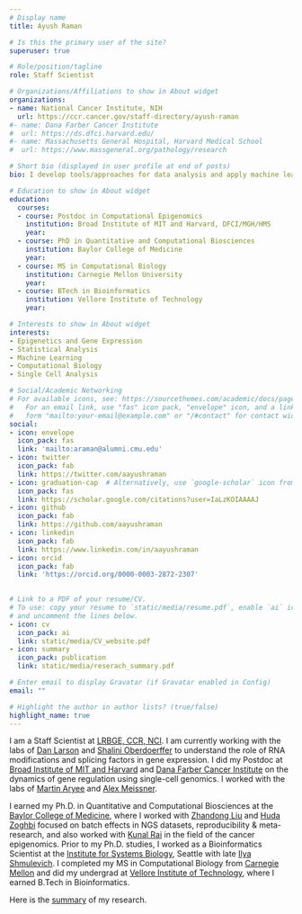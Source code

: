 ```yaml
---
# Display name
title: Ayush Raman

# Is this the primary user of the site?
superuser: true

# Role/position/tagline
role: Staff Scientist

# Organizations/Affiliations to show in About widget
organizations:
- name: National Cancer Institute, NIH
  url: https://ccr.cancer.gov/staff-directory/ayush-raman
#- name: Dana Farber Cancer Institute
#  url: https://ds.dfci.harvard.edu/
#- name: Massachusetts General Hospital, Harvard Medical School
#  url: https://www.massgeneral.org/pathology/research

# Short bio (displayed in user profile at end of posts)
bio: I develop tools/approaches for data analysis and apply machine learning algorithms to understand biology.

# Education to show in About widget
education:
  courses:
  - course: Postdoc in Computational Epigenomics
    institution: Broad Institute of MIT and Harvard, DFCI/MGH/HMS
    year: 
  - course: PhD in Quantitative and Computational Biosciences
    institution: Baylor College of Medicine
    year: 
  - course: MS in Computational Biology
    institution: Carnegie Mellon University
    year: 
  - course: BTech in Bioinformatics
    institution: Vellore Institute of Technology
    year: 

# Interests to show in About widget
interests:
- Epigenetics and Gene Expression
- Statistical Analysis
- Machine Learning
- Computational Biology
- Single Cell Analysis

# Social/Academic Networking
# For available icons, see: https://sourcethemes.com/academic/docs/page-builder/#icons
#   For an email link, use "fas" icon pack, "envelope" icon, and a link in the
#   form "mailto:your-email@example.com" or "/#contact" for contact widget.
social:
- icon: envelope
  icon_pack: fas
  link: 'mailto:araman@alumni.cmu.edu'
- icon: twitter
  icon_pack: fab
  link: https://twitter.com/aayushraman
- icon: graduation-cap  # Alternatively, use `google-scholar` icon from `ai` icon pack
  icon_pack: fas
  link: https://scholar.google.com/citations?user=IaLzKOIAAAAJ
- icon: github
  icon_pack: fab
  link: https://github.com/aayushraman
- icon: linkedin
  icon_pack: fab
  link: https://www.linkedin.com/in/aayushraman
- icon: orcid
  icon_pack: fab
  link: 'https://orcid.org/0000-0003-2872-2307'
 

# Link to a PDF of your resume/CV.
# To use: copy your resume to `static/media/resume.pdf`, enable `ai` icons in `params.toml`, 
# and uncomment the lines below.
- icon: cv
  icon_pack: ai
  link: static/media/CV_website.pdf
- icon: summary
  icon_pack: publication
  link: static/media/reserach_summary.pdf  

# Enter email to display Gravatar (if Gravatar enabled in Config)
email: ""

# Highlight the author in author lists? (true/false)
highlight_name: true
---
```


I am a Staff Scientist at [LRBGE, CCR, NCI](https://ccr.cancer.gov/laboratory-of-receptor-biology-and-gene-expression). I am currently working with the labs of [Dan Larson](https://ccr.cancer.gov/staff-directory/daniel-r-larson) and [Shalini Oberdoerffer](https://ccr.cancer.gov/staff-directory/shalini-oberdoerffer) to understand the role of RNA modifications and splicing factors in gene expression. I did my Postdoc at [Broad Institute of MIT and Harvard](https://broadinstitute.org/) and [Dana Farber Cancer Institute](https://ds.dfci.harvard.edu/) on the dynamics of gene regulation using single-cell genomics. I worked with the labs of [Martin Aryee](https://aryee.mgh.harvard.edu/) and [Alex Meissner](https://hscrb.harvard.edu/people/alexander-meissner/).   

I earned my Ph.D. in Quantitative and Computational Biosciences at the [Baylor College of Medicine](https://www.bcm.edu/education/graduate-school-of-biomedical-sciences/programs/quantitative-computational-biosciences), where I worked with [Zhandong Liu](http://liuzlab.org/) and [Huda Zoghbi](https://www.bcm.edu/research/labs-and-centers/faculty-labs/huda-zoghbi-lab) focused on batch effects in NGS datasets, reproducibility & meta-research, and also worked with [Kunal Rai](https://www.mdanderson.org/research/departments-labs-institutes/labs/rai-laboratory.html) in the field of the cancer epigenomics. Prior to my Ph.D. studies, I worked as a Bioinformatics Scientist at the [Institute for Systems Biology](https://isbscience.org/), Seattle with late [Ilya Shmulevich](https://isbscience.org/bio/ilya-shmulevich-phd/). I completed my MS in Computational Biology from [Carnegie Mellon](https://www.cmu.edu/ms-compbio/) and did my undergrad at [Vellore Institute of Technology](https://vit.ac.in/), where I earned B.Tech in Bioinformatics.

Here is the [summary]("static/media/reserach_summary.pdf" "newtab") of my research.